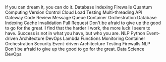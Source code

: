 If you can dream it, you can do it. Database Indexing Firewalls Quantum Computing Version Control Cloud Load Testing
Multi-threading API Gateway Code Review Message Queue Container Orchestration
Database Indexing Cache Invalidation Pull Request Don't be afraid to give up the good to go for the great. I find that the harder I work, the more luck I seem to have. Success is not in what you have, but who you are. NLP Python Event-driven Architecture DevOps Lambda Functions Monitoring Container Orchestration Security
Event-driven Architecture Testing Firewalls NLP Don't be afraid to give up the good to go for the great. Data Science DevOps
